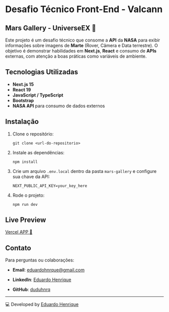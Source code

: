 # Desafio Técnico Front-End - Valcann

## Mars Gallery - UniverseEX 🚀

Este projeto é um desafio técnico que consome a **API** da **NASA** para exibir informações sobre imagens de **Marte** (Rover, Câmera e Data terrestre). O objetivo é demonstrar habilidades em **Next.js**, **React** e consumo de **APIs** externas, com atenção a boas práticas como variáveis de ambiente.

## Tecnologias Utilizadas

- **Next.js 15**
- **React 19**
- **JavaScript / TypeScript**
- **Bootstrap**
- **NASA API** para consumo de dados externos

## Instalação

1. Clone o repositório:
   ```
   git clone <url-do-repositorio>
   ```
   
2. Instale as dependências:
   ```
   npm install
   ```

3. Crie um arquivo `.env.local` dentro da pasta `mars-gallery` e configure sua chave da API:
   ```
   NEXT_PUBLIC_API_KEY=your_key_here
   ```

4. Rode o projeto:
   ```
   npm run dev
   ```

## Live Preview

[Vercel APP 🎥](https://valcann-mars-gallery-g9y9kjz92-eduardos-projects-4122b754.vercel.app)

## Contato

Para perguntas ou colaborações:

- **Email**: eduardohnrque@gmail.com

- **LinkedIn**: [Eduardo Henrique](www.linkedin.com/in/eduardo-hnrque)

- **GitHub**: [duduhnrq](https://github.com/duduhnrq)

---

💻 Developed by [Eduardo Henrique](https://github.com/duduhnrq)
